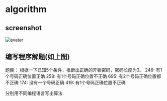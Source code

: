 # algorithm

## screenshot
![avatar](https://github.com/zhangyiren/algorithm/guessPassword/screenshot/pwd.jpg)

## 编写程序解题(如上图)
题目：
根据一下已知5个条件，推断出正确的开锁密码，密码长度为3。
246: 有1个号码正确位置正确
258: 有1个号码正确位置不正确
695: 有2个号码正确位置都不正确
174: 没有一个号码正确
419: 有1个号码正确位置不正确

分别用不同编程语言写出算法.












